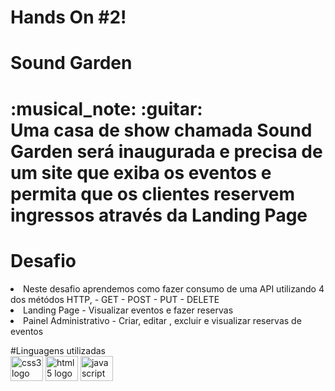 # Hands On #2!

<h1> Sound Garden <h1> :musical_note: :guitar:
<br>
Uma casa de show chamada Sound Garden será inaugurada e precisa de um site que exiba os eventos e permita que os clientes reservem ingressos através da Landing Page

# Desafio

 <li>Neste desafio aprendemos como fazer consumo de uma API utilizando 4 dos métódos HTTP, - GET - POST - PUT - DELETE
 <li>Landing Page - Visualizar eventos e fazer reservas 
 <li> Painel Administrativo - Criar, editar , excluir e visualizar reservas de eventos
 
 #Linguagens utilizadas 
 <br>
<img src="https://cdn.jsdelivr.net/gh/devicons/devicon/icons/css3/css3-original.svg" height="40" width="52" alt="css3 logo"  />
  <img src="https://cdn.jsdelivr.net/gh/devicons/devicon/icons/html5/html5-original.svg" height="40" width="52" alt="html5 logo"  />
  <img src="https://cdn.jsdelivr.net/gh/devicons/devicon/icons/javascript/javascript-original.svg" height="40" width="52" alt="javascript logo"  />
